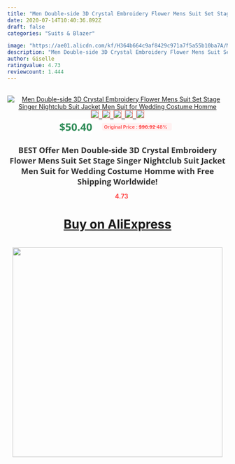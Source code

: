 ```yaml
---
title: "Men Double-side 3D Crystal Embroidery Flower Mens Suit Set Stage Singer Nightclub Suit Jacket Men Suit for Wedding Costume Homme"
date: 2020-07-14T10:40:36.892Z
draft: false
categories: "Suits & Blazer"

image: "https://ae01.alicdn.com/kf/H364b664c9af8429c971a7f5a55b10ba7A/Men-Double-side-3D-Crystal-Embroidery-Flower-Mens-Suit-Set-Stage-Singer-Nightclub-Suit-Jacket-Men.jpg"
description: "Men Double-side 3D Crystal Embroidery Flower Mens Suit Set Stage Singer Nightclub Suit Jacket Men Suit for Wedding Costume Homme"
author: Giselle
ratingvalue: 4.73
reviewcount: 1.444
---
```

<br>
<div style="text-align: center;">
<a href="https://s.click.aliexpress.com/e/_Ae8Bkp" target="_blank" rel="nofollow noopener noreferrer"><img alt="Men Double-side 3D Crystal Embroidery Flower Mens Suit Set Stage Singer Nightclub Suit Jacket Men Suit for Wedding Costume Homme" class="magnifier-image" src="https://ae01.alicdn.com/kf/H364b664c9af8429c971a7f5a55b10ba7A/Men-Double-side-3D-Crystal-Embroidery-Flower-Mens-Suit-Set-Stage-Singer-Nightclub-Suit-Jacket-Men.jpg_640x640.jpg">
<br>
<img style="border:1px solid salmon" src="https://ae01.alicdn.com/kf/H364b664c9af8429c971a7f5a55b10ba7A/Men-Double-side-3D-Crystal-Embroidery-Flower-Mens-Suit-Set-Stage-Singer-Nightclub-Suit-Jacket-Men.jpg_120x120.jpg">&nbsp;&nbsp;<img style="border:1px solid salmon" src="https://ae01.alicdn.com/kf/Hf92a6bbd760a4a09b920d74be714b2fco/Men-Double-side-3D-Crystal-Embroidery-Flower-Mens-Suit-Set-Stage-Singer-Nightclub-Suit-Jacket-Men.jpg_120x120.jpg">&nbsp;&nbsp;<img style="border:1px solid salmon" src="https://ae01.alicdn.com/kf/Hbf3a6512ae6747c9a7849d5b3cddad46Z/Men-Double-side-3D-Crystal-Embroidery-Flower-Mens-Suit-Set-Stage-Singer-Nightclub-Suit-Jacket-Men.jpg_120x120.jpg">&nbsp;&nbsp;<img style="border:1px solid salmon" src="https://ae01.alicdn.com/kf/H44060e5f3b46409da2957a9793376ba5k/Men-Double-side-3D-Crystal-Embroidery-Flower-Mens-Suit-Set-Stage-Singer-Nightclub-Suit-Jacket-Men.jpg_120x120.jpg">&nbsp;&nbsp;<img style="border:1px solid salmon" src="https://ae01.alicdn.com/kf/H372212636bd541708ac27db8221463748/Men-Double-side-3D-Crystal-Embroidery-Flower-Mens-Suit-Set-Stage-Singer-Nightclub-Suit-Jacket-Men.jpg_120x120.jpg"></a></div><br0>
<div style="text-align: center;"><span style="background-color: white; border: 0px; box-sizing: border-box; color: seagreen; display: inline-block; font-family: &quot;open sans&quot; , &quot;arial&quot; , &quot;helvetica&quot; , sans-serif , &quot;heiti&quot;; font-size: 24px; font-stretch: inherit; font-weight: 700; line-height: inherit; margin: 0px 10px 0px 0px; padding: 0px; vertical-align: middle;">$50.40 </span>
<span style="background: rgb(255 , 241 , 241); border-radius: 3px; border: 0px; box-sizing: border-box; color: #ff4747; display: inline-block; font-family: inherit; font-size: 12px; font-stretch: inherit; font-style: inherit; font-variant: inherit; font-weight: 600; line-height: inherit; margin: 0px; padding: 2px 5px; transform: scale(0.9); vertical-align: middle;">Original Price : <b style="text-decoration: line-through;">$96.92 </b> 48%&nbsp;&nbsp;</span></div>
<h1 style="color: #333333; display: inline-block; font-family: &quot;open sans&quot; , &quot;arial&quot; , &quot;helvetica&quot; , sans-serif , &quot;heiti&quot;; font-size: 18px; font-stretch: inherit; font-weight: 700; text-align: center;">BEST Offer Men Double-side 3D Crystal Embroidery Flower Mens Suit Set Stage Singer Nightclub Suit Jacket Men Suit for Wedding Costume Homme with Free Shipping Worldwide!</h1>
<div style="color: #ff4747; text-align: center;">
<img src="https://4.bp.blogspot.com/-M0ZcTcb-5uY/XleCXlxnR4I/AAAAAAAAAEc/OrjgMkXV1oMQFaCRZj5HQwOCBcu3w1FegCPcBGAYYCw/s1600/star.png" style="height: 15px;">&nbsp;<b>4.73</b></div>
<div class="button_cont" align="center"><a class="buynow_a" href="https://s.click.aliexpress.com/e/_Ae8Bkp" target="_blank" rel="nofollow noopener noreferrer"><H1>Buy on AliExpress</H1></a></div><br>
<div class="separator" style="clear: both; text-align: center;">
<img src="https://lh3.googleusercontent.com/-pTy5HemUv9M/XlePHvY0dAI/AAAAAAAAAE4/0nX5iRUoIWY8eMW9Dpxeirr157OZliDIgCLcBGAsYHQ/s1600/badge.gif" width="480">
</div>
